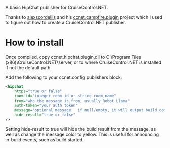 A basic HipChat publisher for CruiseControl.NET.

Thanks to [alexscordellis](https://github.com/alexscordellis/) and his [ccnet.campfire.plugin](https://github.com/alexscordellis/ccnet.campfire.plugin) project which I used to figure out how to create a CruiseControl.NET publisher.

How to install
==============

Once compiled, copy ccnet.hipchat.plugin.dll to C:\\Program Files (x86)\\CruiseControl.NET\\server, or to where CruiseControl.NET is installed if not the default path.

Add the following to your ccnet.config publishers block:

```xml
<hipchat
	https="true or false"
	room-id="integer room id or string room name"
	from="who the message is from, usually Robot Llama"
	auth-token="your auth token"
	message="optional message.  if null/empty, it will output build complete"
	hide-result="true or false"
/>

```

Setting hide-result to true will hide the build result from the message, as well as change the message color to yellow.  This is useful for announcing in-build events, such as build started.